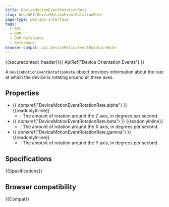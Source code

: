 ```yaml
---
title: DeviceMotionEventRotationRate
slug: Web/API/DeviceMotionEventRotationRate
page-type: web-api-interface
tags:
  - API
  - DOM
  - DOM Reference
  - Reference
browser-compat: api.DeviceMotionEventRotationRate
---
```

{{securecontext_header}}{{ ApiRef("Device Orientation Events") }}

A `DeviceMotionEventRotationRate` object provides information about the rate at which the device is rotating around all three axes.

## Properties

- {{ domxref("DeviceMotionEventRotationRate.alpha") }} {{readonlyInline}}
  - : The amount of rotation around the Z axis, in degrees per second.
- {{ domxref("DeviceMotionEventRotationRate.beta") }} {{readonlyInline}}
  - : The amount of rotation around the X axis, in degrees per second.
- {{ domxref("DeviceMotionEventRotationRate.gamma") }} {{readonlyInline}}
  - : The amount of rotation around the Y axis, in degrees per second.

## Specifications

{{Specifications}}

## Browser compatibility

{{Compat}}
